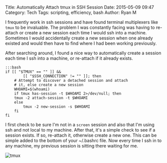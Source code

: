 Title: Automatically Attach tmux in SSH Session
Date: 2015-05-09 09:47
Category: Tech
Tags: scripting, efficiency, bash
Author: Ryan M

I frequently work in ssh sessions and have found terminal multiplexers like `tmux` to be invaluable. The problem I was constantly facing was having to re-attach or create a new  session each time I would ssh into a machine. Sometimes I would accidentally create a new session when one already existed and would then have to find where I had been working previously.
<!-- PELICAN_END_SUMMARY -->  

After searching around, I found a nice way to automatically create a  session each time I ssh into a machine, or re-attach if it already exists.

	:::bash
    if [[ "$TMUX" == "" ]] &&
            [[ "$SSH_CONNECTION" != "" ]]; then
        # Attempt to discover a detached session and attach
        # it, else create a new session
        WHOAMI=$(whoami)
        if tmux has-session -t $WHOAMI 2>/dev/null; then
    	tmux -2 attach-session -t $WHOAMI
        else
            tmux -2 new-session -s $WHOAMI
        fi
    fi

I first check to be sure I'm not in a `screen` session and also that I'm using ssh and not local to my machine. After that, it's a simple check to see if a  session exists. If so, re-attach it, otherwise create a new one. This can be simple added to the bottom of your ~/.bashrc file. Now every time I ssh in to any machine, my previous session is sitting there waiting for me.

![tmux]({static}tmux.gif)

